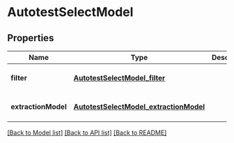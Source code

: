 # AutotestSelectModel
## Properties

| Name | Type | Description | Notes |
|------------ | ------------- | ------------- | -------------|
| **filter** | [**AutotestSelectModel_filter**](AutotestSelectModel_filter.md) |  | [optional] [default to null] |
| **extractionModel** | [**AutotestSelectModel_extractionModel**](AutotestSelectModel_extractionModel.md) |  | [optional] [default to null] |

[[Back to Model list]](../README.md#documentation-for-models) [[Back to API list]](../README.md#documentation-for-api-endpoints) [[Back to README]](../README.md)

